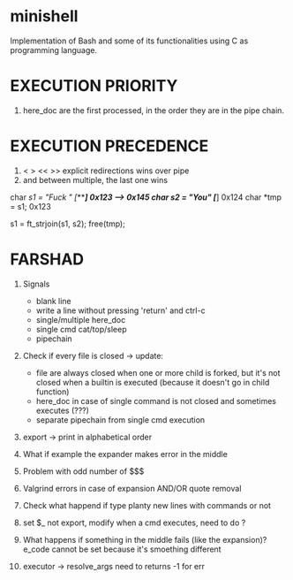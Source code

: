# minishell
Implementation of Bash and some of its functionalities using C as programming language.

# EXECUTION PRIORITY
1) here_doc are the first processed, in the order they are in the pipe chain.

# EXECUTION PRECEDENCE
1) < > << >> explicit redirections wins over pipe
2) and between multiple, the last one wins

char *s1 = "Fuck " [******] 0x123 --> 0x145
char *s2 = "You"   [****]	0x124
char *tmp = s1; 0x123

s1 = ft_strjoin(s1, s2);
free(tmp);

# FARSHAD
1) Signals
	- blank line
	- write a line without pressing 'return' and ctrl-c
	- single/multiple here_doc
	- single cmd cat/top/sleep
	- pipechain
2) Check if every file is closed -> update:
	- file are always closed when one or more child is forked,
		but it's not closed when a builtin is executed (because it doesn't go in child function)
	- here_doc in case of single command is not closed and sometimes executes (???)
	- separate pipechain from single cmd execution
3) export -> print in alphabetical order
4) What if example the expander makes error in the middle
5) Problem with odd number of $$$
6) Valgrind errors in case of expansion AND/OR quote removal
7) Check what happend if type planty new lines with commands or not
8) set $_ not export, modify when a cmd executes, need to do ?
9) What happens if something in the middle fails (like the expansion)? e_code cannot be set because it's smoething different

10) executor -> resolve_args need to returns -1 for err
